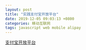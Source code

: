 ```yaml
---
layout: post
title: "实践支付宝开放平台"
date: 2019-12-05 09:03:13 +0800
categories: 移动互联网
tags: javascript web mobile alipay
---
```


[支付宝开放平台](https://open.alipay.com/platform/home.htm)


